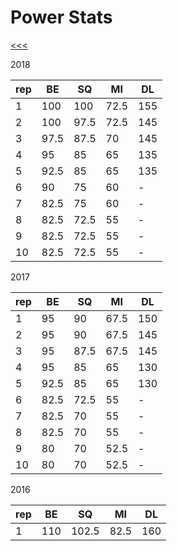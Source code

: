 
Power Stats
======

[<<<](https://github.com/ttltrk/ELSE/blob/master/PWR/PWR.MD)

2018

| rep | BE   | SQ   | MI   | DL  |
|-----|------|------|------|-----|
| 1   | 100  | 100  | 72.5 | 155 | 
| 2   | 100  | 97.5 | 72.5 | 145 |
| 3   | 97.5 | 87.5 | 70   | 145 |
| 4   | 95   | 85   | 65   | 135 |
| 5   | 92.5 | 85   | 65   | 135 |
| 6   | 90   | 75   | 60   | -   |
| 7   | 82.5 | 75   | 60   | -   |
| 8   | 82.5 | 72.5 | 55   | -   |
| 9   | 82.5 | 72.5 | 55   | -   |
| 10  | 82.5 | 72.5 | 55   | -   |

2017

| rep | BE   | SQ   | MI   | DL  |
|-----|------|------|------|-----|
| 1   | 95   | 90   | 67.5 | 150 | 
| 2   | 95   | 90   | 67.5 | 145 |
| 3   | 95   | 87.5 | 67.5 | 145 |
| 4   | 95   | 85   | 65   | 130 |
| 5   | 92.5 | 85   | 65   | 130 |
| 6   | 82.5 | 72.5 | 55   | -   |
| 7   | 82.5 | 70   | 55   | -   |
| 8   | 82.5 | 70   | 55   | -   |
| 9   | 80   | 70   | 52.5 | -   |
| 10  | 80   | 70   | 52.5 | -   |

2016

| rep | BE   | SQ   | MI   | DL  |
|-----|------|------|------|-----|
| 1   | 110  | 102.5| 82.5 | 160 | 
